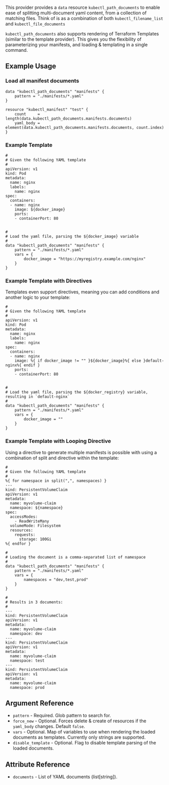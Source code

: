 This provider provides a `data` resource `kubectl_path_documents` to enable ease of splitting multi-document yaml content, from a collection of matching files.
Think of is as a combination of both `kubectl_filename_list` and `kubectl_file_documents`

`kubectl_path_documents` also supports rendering of Terraform Templates (similar to the template provider).
This gives you the flexibility of parameterizing your manifests, and loading & templating in a single command.

## Example Usage

### Load all manifest documents

```hcl
data "kubectl_path_documents" "manifests" {
    pattern = "./manifests/*.yaml"
}

resource "kubectl_manifest" "test" {
    count     = length(data.kubectl_path_documents.manifests.documents)
    yaml_body = element(data.kubectl_path_documents.manifests.documents, count.index)
}
```

### Example Template

```hcl
#
# Given the following YAML template
#
apiVersion: v1
kind: Pod
metadata:
  name: nginx
  labels:
    name: nginx
spec:
  containers:
  - name: nginx
    image: ${docker_image}
    ports:
    - containerPort: 80


#
# Load the yaml file, parsing the ${docker_image} variable
#
data "kubectl_path_documents" "manifests" {
    pattern = "./manifests/*.yaml"
    vars = {
        docker_image = "https://myregistry.example.com/nginx"
    }
}
```

### Example Template with Directives

Templates even support directives, meaning you can add conditions and another logic to your template:

```hcl
#
# Given the following YAML template
#
apiVersion: v1
kind: Pod
metadata:
  name: nginx
  labels:
    name: nginx
spec:
  containers:
  - name: nginx
    image: %{ if docker_image != "" }${docker_image}%{ else }default-nginx%{ endif }
    ports:
    - containerPort: 80


#
# Load the yaml file, parsing the ${docker_registry} variable, resulting in `default-nginx`
#
data "kubectl_path_documents" "manifests" {
    pattern = "./manifests/*.yaml"
    vars = {
        docker_image = ""
    }
}
```

### Example Template with Looping Directive

Using a directive to generate multiple manifests is possible with using a combination of split and directive within the template:

```hcl
#
# Given the following YAML template
#
%{ for namespace in split(",", namespaces) }
---
kind: PersistentVolumeClaim
apiVersion: v1
metadata:
  name: myvolume-claim
  namespace: ${namespace}
spec:
  accessModes:
    - ReadWriteMany
  volumeMode: Filesystem
  resources:
    requests:
      storage: 100Gi
%{ endfor }

#
# Loading the document is a comma-separated list of namespace
#
data "kubectl_path_documents" "manifests" {
    pattern = "./manifests/*.yaml"
    vars = {
        namespaces = "dev,test,prod"
    }
}

#
# Results in 3 documents:
#
---
kind: PersistentVolumeClaim
apiVersion: v1
metadata:
  name: myvolume-claim
  namespace: dev
---
kind: PersistentVolumeClaim
apiVersion: v1
metadata:
  name: myvolume-claim
  namespace: test
---
kind: PersistentVolumeClaim
apiVersion: v1
metadata:
  name: myvolume-claim
  namespace: prod
```

## Argument Reference

* `pattern` - Required. Glob pattern to search for.
* `force_new` - Optional. Forces delete & create of resources if the `yaml_body` changes. Default `false`.
* `vars` - Optional. Map of variables to use when rendering the loaded documents as templates. Currently only strings are supported.
* `disable_template` - Optional. Flag to disable template parsing of the loaded documents.

## Attribute Reference

* `documents` - List of YAML documents (list[string]).
